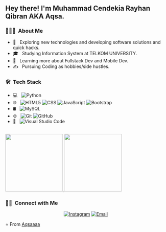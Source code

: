
<h2> Hey there! I'm Muhammad Cendekia Rayhan Qibran AKA Aqsa.</h2>

<h3> 👨🏻‍💻 &nbsp;About Me </h3>

- 🤔 &nbsp; Exploring new technologies and developing software solutions and quick hacks.
- 🎓 &nbsp; Studying Information System at TELKOM UNIVERSITY.
- 🌱 &nbsp; Learning more about Fullstack Dev and Mobile Dev.
- ✍️ &nbsp; Pursuing Coding as hobbies/side hustles.

<h3> 🛠 &nbsp;Tech Stack</h3>

- 💻 &nbsp;
  ![Python](https://img.shields.io/badge/-Python-333333?style=flat&logo=python)
- 🌐 &nbsp;
  ![HTML5](https://img.shields.io/badge/-HTML5-333333?style=flat&logo=HTML5)
  ![CSS](https://img.shields.io/badge/-CSS-333333?style=flat&logo=CSS3&logoColor=1572B6)
  ![JavaScript](https://img.shields.io/badge/-JavaScript-333333?style=flat&logo=javascript)
  ![Bootstrap](https://img.shields.io/badge/-Bootstrap-333333?style=flat&logo=bootstrap&logoColor=563D7C)
- 🛢 &nbsp;
  ![MySQL](https://img.shields.io/badge/-MySQL-333333?style=flat&logo=mysql)
- ⚙️ &nbsp;
  ![Git](https://img.shields.io/badge/-Git-333333?style=flat&logo=git)
  ![GitHub](https://img.shields.io/badge/-GitHub-333333?style=flat&logo=github)
- 🔧 &nbsp;
  ![Visual Studio Code](https://img.shields.io/badge/-Visual%20Studio%20Code-333333?style=flat&logo=visual-studio-code&logoColor=007ACC)

<br/>

<a href="https://github.com/Aqsaaaa">
  <img height="180em" src="https://github-readme-stats.vercel.app/api?username=Aqsaaaa&theme=buefy&show_icons=true" />
  <img height="180em" src="https://github-readme-stats.vercel.app/api/top-langs/?username=Aqsaaaa&theme=buefy&layout=compact%22" />
</a>

<br/>

<h3> 🤝🏻 &nbsp;Connect with Me </h3>

<p align="center">
<a href="https://www.instagram.com/aqsakjo_/"><img alt="Instagram"></a>
<a href="mailto:cendekiaqsa@gmail.com"><img alt="Email" ></a>
</p>

⭐️ From [Aqsaaaa](https://github.com/Aqsaaaa)
